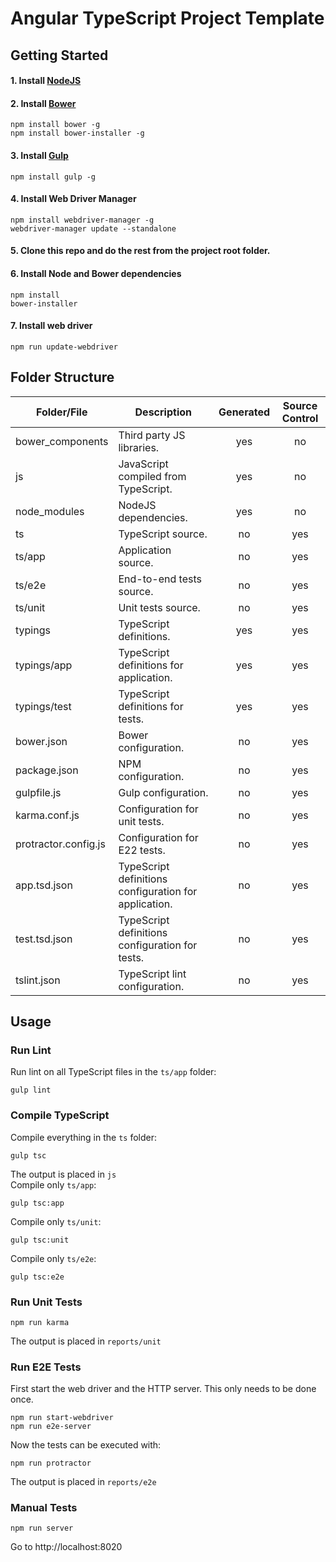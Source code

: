 # Angular TypeScript Project Template
## Getting Started
#### 1. Install [NodeJS](https://nodejs.org/)
#### 2. Install [Bower](http://bower.io/)
```
npm install bower -g
npm install bower-installer -g
```
#### 3. Install [Gulp](http://gulpjs.com/)
```
npm install gulp -g
```
#### 4. Install Web Driver Manager
```
npm install webdriver-manager -g
webdriver-manager update --standalone
```
#### 5. Clone this repo and do the rest from the project root folder.
#### 6. Install Node and Bower dependencies
```
npm install
bower-installer
```
#### 7. Install web driver
```
npm run update-webdriver
```
## Folder Structure

Folder/File|Description|Generated|Source Control
---|---|:---:|:---:
bower_components|Third party JS libraries.|yes|no
js|JavaScript compiled from TypeScript.|yes|no
node_modules|NodeJS dependencies.|yes|no
ts|TypeScript source.|no|yes
ts/app|Application source.|no|yes
ts/e2e|End-to-end tests source.|no|yes
ts/unit|Unit tests source.|no|yes
typings|TypeScript definitions.|yes|yes
typings/app|TypeScript definitions for application.|yes|yes
typings/test|TypeScript definitions for tests.|yes|yes
bower.json|Bower configuration.|no|yes
package.json|NPM configuration.|no|yes
gulpfile.js|Gulp configuration.|no|yes
karma.conf.js|Configuration for unit tests.|no|yes
protractor.config.js|Configuration for E22 tests.|no|yes
app.tsd.json|TypeScript definitions configuration for application.|no|yes
test.tsd.json|TypeScript definitions configuration for tests.|no|yes
tslint.json|TypeScript lint configuration.|no|yes

## Usage
### Run Lint
Run lint on all TypeScript files in the `ts/app` folder:
```
gulp lint
```
### Compile TypeScript
Compile everything in the `ts` folder:
```
gulp tsc
```
The output is placed in `js`<br>
Compile only `ts/app`:
```
gulp tsc:app
```
Compile only `ts/unit`:
```
gulp tsc:unit
```
Compile only `ts/e2e`:
```
gulp tsc:e2e
```
### Run Unit Tests
```
npm run karma
```
The output is placed in `reports/unit`
### Run E2E Tests
First start the web driver and the HTTP server. This only needs to be done once.
```
npm run start-webdriver
npm run e2e-server
```
Now the tests can be executed with:
```
npm run protractor
```
The output is placed in `reports/e2e`
### Manual Tests
```
npm run server
```
Go to http://localhost:8020
